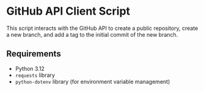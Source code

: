 # GitHub API Client Script

This script interacts with the GitHub API to create a public repository, create a new branch, and add a tag to the initial commit of the new branch.

## Requirements

- Python 3.12
- `requests` library
- `python-dotenv` library (for environment variable management)


